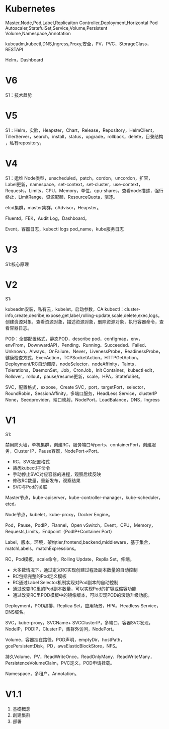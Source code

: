 # Kubernetes

Master,Node,Pod,Label,Replicaiton Controller,Deployment,Horizontal Pod Autoscaler,StatefulSet,Service,Volume,Persistent Volume,Namespace,Annotation

kubeadm,kubectl,DNS,Ingress,Proxy,安全，PV，PVC，StorageClass，RESTAPI

Helm，Dashboard

# V6 

S1：技术趋势

# V5

S1：Helm，实验，Heapster，Chart，Release，Repository，HelmClient，TillerServer，search，install，status，upgrade，rollback，delete，目录结构 ，私有repository，

# V4

S1：运维
Node类型，unscheduled，patch，cordon，uncordon，扩容，Label更新，namespace，set-context，set-cluster，use-context，Requests，Limits，CPU，Memory，单位，cpu-shares，查看node描述，强行终止，LimitRange，资源配额，ResourceQuota，驱逐。

etcd集群，master集群，cAdvisor，Heapster。

Fluentd，FEK，Audit Log，Dashboard。

Event，容器日志，kubectl logs pod_name，kube服务日志

# V3

S1:核心原理


# V2
S1:

kubeadm安装，私有云，kubelet，启动参数，CA
kubectl：cluster-info,create,desribe,expose,get,label,rolling-update,scale,delete,exec,logs。创建资源对象，查看资源对象，描述资源对象，删除资源对象，执行容器命令，查看容器日志。

POD：全部配置格式，静态POD，describe pod，configmap，env，envFrom，DownwardAPI，Pending、Running、Succeeded、Failed、Unknown，Always、OnFailure、Never，LivenessProbe，ReadinessProbe，健康检查方式，ExecAction，TCPSocketAction，HTTPGetAction。Deployment/RC自动调度，nodeSelector，nodeAffinity，Taints，Tolerations，DaemonSet，Job，CronJob，Init Container。kubectl edit，Rollover，rollout，pause/resume更新，scale，HPA，StatefulSet。

SVC，配置格式，expose，Create SVC，port，targetPort，selector，RoundRobin，SessionAffinity，多端口服务，HeadLess Service，clusterIP None，Seedprovider，端口映射，NodePort，LoadBalance，DNS，Ingress

# V1

S1:

禁用防火墙，单机集群，创建RC，服务端口号ports，containerPort，创建服务，Cluster IP，Pause容器，NodePort->Port。
* RC，SVC配置格式
* 熟悉kubectl子命令
* 手动停止SVC对应容器的进程，观察后续反映
* 修改RC数量，重新发布，观察结果
* SVC与Pod的关联

Master节点，kube-apiserver，kube-controller-manager，kube-scheduler，etcd。

Node节点，kubelet，kube-proxy，Docker Engine。

Pod，Pause，PodIP，Flannel，Open vSwitch，Event，CPU，Memory，Requests,Limits，Endpoint（PodIP+Container Port）

Label，版本，环境，架构tier,frontend,backend,middleware，基于集合，matchLabels，matchExpressions。

RC，Pod模板，scale命令，Rolling Update，Replia Set，伸缩。
* 大多数情况下，通过定义RC实现创建过程及副本数量的自动控制
* RC包括完整的Pod定义模板
* RC通过Label Selector机制实现对Pod副本的自动控制
* 通过改变RC里的Pod副本数量，可以实现Pod的扩容或缩容功能
* 通过改变RC里POD模板中的镜像版本，可以实现POD的滚动升级功能。

Deployment，POD编排，Replica Set，应用场景，HPA，Headless Service，DNS域名。

SVC，kube-proxy，SVCName+ SVCClusterIP，多端口，容器SVC发现，NodeIP，PODIP，ClusterIP，集群外访问，NodePort。

Volume，容器挂在路径，POD声明，emptyDir，hostPath，gcePersistentDisk，PD，awsElasticBlockStore，NFS。

持久Volume，PV，ReadWriteOnce，ReadOnlyMany，ReadWriteMany，PersistenceVolumeClaim，PVC定义，POD申请挂载。

Namespace，多租户。Annotation。

# V1.1
1. 基礎概念
2. 創建集群
3. 部署
